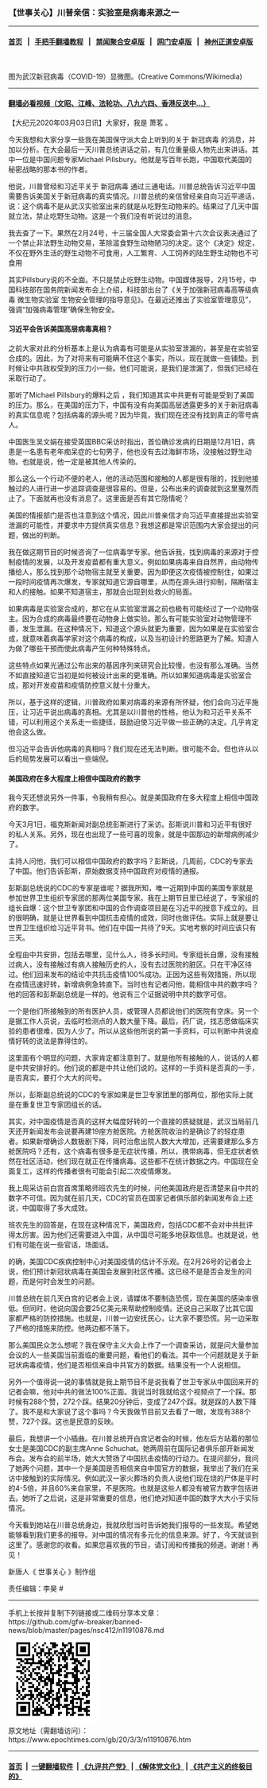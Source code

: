 ### 【世事关心】川普亲信：实验室是病毒来源之一
------------------------

#### [首页](https://github.com/gfw-breaker/banned-news/blob/master/README.md) &nbsp;&nbsp;|&nbsp;&nbsp; [手把手翻墙教程](https://github.com/gfw-breaker/guides/wiki) &nbsp;&nbsp;|&nbsp;&nbsp; [禁闻聚合安卓版](https://github.com/gfw-breaker/bn-android) &nbsp;&nbsp;|&nbsp;&nbsp; [网门安卓版](https://github.com/oGate2/oGate) &nbsp;&nbsp;|&nbsp;&nbsp; [神州正道安卓版](https://github.com/SzzdOgate/update) 



<div><img alt="" class="aligncenter wp-post-image" src="https://i.epochtimes.com/assets/uploads/2020/02/01-2-600x400-2-1-2.jpg"/>
<div class="red16 caption">
 <p>
  图为武汉新冠病毒（COVID-19）显微图。(Creative Commons/Wikimedia)
 </p>
</div>
</div><hr/>

#### [翻墙必看视频（文昭、江峰、法轮功、八九六四、香港反送中...）](https://github.com/gfw-breaker/banned-news/blob/master/pages/link3.md)

<div><p>
 【大纪元2020年03月03日讯】大家好，我是
 <ok href="https://www.epochtimes.com/gb/tag/%E8%90%A7%E8%8C%97.html">
  萧茗
 </ok>
 。
</p>
<p>
 今天我想和大家分享一些我在美国保守派大会上听到的关于
 <ok href="https://www.epochtimes.com/gb/tag/%E6%96%B0%E5%86%A0%E7%97%85%E6%AF%92.html">
  新冠病毒
 </ok>
 的消息，并加以分析。在大会最后一天川普总统讲话之前，有几位重量级人物先出来讲话。其中一位是中国问题专家Michael Pillsbury。他就是写百年长跑，中国取代美国的秘密战略的那本书的作者。
</p>
<p>
 他说，川普曾经和习近平关于
 <ok href="https://www.epochtimes.com/gb/tag/%E6%96%B0%E5%86%A0%E7%97%85%E6%AF%92.html">
  新冠病毒
 </ok>
 通过三通电话。川普总统告诉习近平中国需要告诉美国关于新冠病毒的真实情况。川普总统的亲信曾经亲自向习近平递话，说：这个病毒不是从武汉实验室出来的就是从吃野生动物来的。结果过了几天中国就立法，禁止吃野生动物。这是一个我们没有听说过的消息。
</p>
<p style="text-align: center;">
</p>
<p>
 我去查了一下。果然在2月24号，十三届全国人大常委会第十六次会议表决通过了一个禁止非法野生动物交易，革除滥食野生动物陋习的决定。这个《决定》规定，不仅在野外生活的野生动物不可食用，人工繁育、人工饲养的陆生野生动物也不可食用
</p>
<p>
 其实Pillsbury说的不全面。不只是禁止吃野生动物。中国媒体报导，2月15号，中国科技部在国务院新闻发布会上介绍，科技部出台了《关于加强新冠病毒高等级病毒 微生物实验室 生物安全管理的指导意见》。在最近还推出了实验室管理意见”，强调“加强病毒管理”确保生物安全。
</p>
<h4>
 习近平会告诉美国高层病毒真相？
</h4>
<p>
 之前大家对此的分析基本上是认为病毒有可能是从实验室泄漏的，甚至是在实验室合成的。因此，为了对将来有可能瞒不住这个事实，所以，现在就做一些铺垫。到时候让中共政权受到的压力小一些。他们可能说，是我们是泄漏了，但我们已经在采取行动了。
</p>
<p>
 那听了Michael Pillsbury的爆料之后 ，我们知道其实中共更有可能是受到了美国的压力。那么，在美国的压力下，中国有没有向美国高层透露更多的关于新冠病毒的真实信息呢？包括病毒的源头呢？因为毕竟，我们现在还没有找到真正的零号病人。
</p>
<p>
 中国医生吴文娟在接受英国BBC采访时指出，首位确诊发病的日期是12月1日，病患是一名患有老年痴呆症的七旬男子，他也没有去过海鲜市场，没接触过野生动物。也就是说，他一定是被其他人传染的。
</p>
<p>
 那么这么一个行动不便的老人，他的活动范围和接触的人都是很有限的，找到他接触过的人进行进一步追踪调查是很容易的。但是，公布出来的调查就到这里戛然而止了。下面就再也没有消息了。这里面是否有其它隐情呢？
</p>
<p>
 美国的情报部门是否也注意到这个情况，因此川普亲信才向习近平直接提出实验室泄漏的可能性，并要求中方提供真实信息？我想这都是常识范围内大家会提出的问题，做出的判断。
</p>
<p>
 我在做这期节目的时候咨询了一位病毒学专家。他告诉我，找到病毒的来源对于控制疫情的发展，以及开发疫苗都有重大意义。例如如果病毒来自自然界，由动物传播给人，那么找到那个动物宿主就至关重要。因为即便这次疫情被控制住，如果过一段时间疫情再次爆发，专家就知道它源自哪里，从而在源头进行抑制，隔断宿主和人的接触。如果不知道宿主，那就会出现到处救火的局面。
</p>
<p>
 如果病毒是实验室合成的，那它在从实验室泄漏之前也极有可能经过了一个动物宿主。因为合成的病毒最终要在动物身上做实验。那么有可能实验室对动物管理不善，发生泄漏。在这种情况下，知道这个源头就更为重要，因为如果是在实验室合成，就意味着病毒学家对这个病毒的构成，以及当初设计的思路更为了解。知道人为做了哪些干预而使此病毒产生何种特殊特点。
</p>
<p>
 这些特点如果光通过公布出来的基因序列来研究会比较慢，也没有那么准确。当然不如直接知道它当初是如何被设计出来的更准确。所以如果知道病毒是实验室合成，那对开发疫苗和疫情防控意义就十分重大。
</p>
<p>
 所以，基于这样的逻辑，川普政府如果对病毒的来源有所怀疑，他们会向习近平施压，让习近平说出病毒的真相。尤其是以川普他的性格，他认为和习近平关系不错，可以利用这个关系走一些捷径，鼓励迫使习近平做一些正确的决定。几乎肯定他会这么做。
</p>
<p>
 但习近平会告诉他病毒的真相吗？我们现在还无法判断。很可能不会。但也许从以后的局势发展可以看出一些端倪。
</p>
<h4>
 美国政府在多大程度上相信中国政府的数字
</h4>
<p>
 我今天还想说另外一件事，令我稍有担心。就是美国政府在多大程度上相信中国政府的数字。
</p>
<p>
 今天3月1日，福克斯新闻对副总统彭斯进行了采访。彭斯说川普和习近平有很好的私人关系。另外，现在也出现了一些可喜的现象，就是中国那边的新增病例减少了。
</p>
<p>
 主持人问他，我们可以相信中国政府的数字吗？彭斯说，几周前，CDC的专家去了中国。他们告诉彭斯，原始数据支持中国政府对疫情的通报。
</p>
<p>
 彭斯副总统说的CDC的专家是谁呢？据我所知，唯一近期到中国的美国专家就是参加世界卫生组织专家团的那两位美国专家。我在上期节目里已经说了，专家组的组长自爆：这个世卫专家团和中国的合作调查项目是在习近平的授意下成立的。目的很明确，就是让世界看到中国抗击疫情的成效，同时也做评估。实际上就是要让世界卫生组织给习近平背书。他们在中国一共待了9天。实地考察的时间应该只有三天。
</p>
<p>
 全程由中共安排，包括去哪里，见什么人，待多长时间。专家组长自爆，没有接触过病人，没有接触过有病人接触历史的人，没有去过医院的脏区。只在干净区待过。他们回来发布的结论中共抗击疫情100%成功。正因为这些有效措施，所以现在疫情迅速好转，新增病例急转直下。当时也有记者问他，能相信中共的数字吗？他的回答和彭斯副总统是一样的。他说有三个证据说明中共的数字可信。
</p>
<p>
 一个是他们所接触到的所有医护人员，或管理人员都说他们的医院有空床。另一个是据工作人员说，去临时检测点的人数大量下降。最后，药厂说，找志愿做临床实验的患者很难，因为人少了。所以从这些他所说的第一手资料，可以判断中共说疫情好转的说法是靠得住的。
</p>
<p>
 这里面有个明显的问题，大家肯定都注意到了。就是他所有接触的人，说话的人都是中共安排好的。他们说的都是中共让他们说的。这样的一手资料是否真的一手，是否真实，要打个大大的问号。
</p>
<p>
 所以，彭斯副总统说的CDC的专家如果是世卫专家团里的那两位，那他实际上就是在重复世卫专家团组长的话。
</p>
<p>
 其实，对中国疫情是否真的这样大幅度好转的一个直接的质疑就是，武汉当局前几天还开新闻发布会说要再建19座方舱医院。方舱医院收治的是确诊了的轻症患者。如果新增确诊人数极剧下降，同时治愈出院人数大大增加，还需要建那么多方舱医院吗？还有，这个病毒有很多是无症状传播，所以，携带病毒，但无症状者依然在社区活动，他们现在就正在传播病毒。这些都不在统计数据之内。中国现在全面复工，这样的传播者很有可能会引起二次疫情爆发。
</p>
<p>
 我上周采访前白宫首席策略师班农先生的时候，问他美国政府是否清楚来自中共的数字不可信。因为就在前几天，CDC的官员在国家记者俱乐部的新闻发布会上还说，中国取得了多大成效。
</p>
<p>
 班农先生的回答是，在现在这种情况下，美国政府，包括CDC都不会对中共批评得太厉害。因为他们还需要进入中国，从中国尽可能多地获取信息。也就是说，他们有可能在说一些官话，场面话。
</p>
<p>
 的确，美国CDC疾病控制中心对美国疫情的估计不乐观。在2月26号的记者会上说，他们预计新冠状病毒在美国会发展到社区传播。这已经不是是否会发生的问题，而是何时会发生的问题。
</p>
<p>
 川普总统在前几天白宫的记者会上说，请媒体不要制造恐慌，现在美国的感染率很低。但同时，他说向国会要25亿美元来帮助控制疫情。还说自己采取了比其它国家都严格的防控措施。也就是，川普一边安抚民心，让大家不要恐慌。另一边采取了严格的措施来防控。他两边都不落下。
</p>
<p>
 那么美国民众怎么想呢？我在保守主义大会上作了一个调查采访，就是问大量参加会议的人一些美国当前面临的重要问题，看他们的看法。其中一个问题就是关于新冠状病毒疫情，他们是否相信来自中共官方的数据。结果没有一个人说相信。
</p>
<p>
 另外一个值得说一说的事情就是我上期节目不是说我看了世卫专家从中国回来开的记者会嘛，他对中共的做法100%正面。我说当时我就给这个视频点了一个踩。那时候有288个赞，272个踩。结果20分钟后，变成了247个踩。就是踩的人数下降了。我不是和大家说了这个事吗？今天我做节目前又去看了一眼，发现有388个赞，727个踩。这也是民意的反映。
</p>
<p>
 最后，我想讲一个小插曲。在川普总统开白宫记者会的时候，他左后方站着的那位女士是美国CDC的副主席Anne Schuchat。她两周前在国际记者俱乐部开新闻发布会。发布会的前半场，她大大赞扬了中国抗击疫情的行动力。在提问部分，我问了她两个问题，其中一个是美国是否相信来自中国官方的数据，我举出了我们在采访中接触到的实际情况。例如武汉一家火葬场的负责人说他们现在烧的尸体是平时的4-5倍，并且60%来自家里，不是医院。也就是这些人都没有被官方数字包括进去。她听了之后说，这是非常重要的信息，他们绝对知道中国的数字大大小于实际情况。
</p>
<p>
 今天看到她站在川普总统身边，我就欣慰当时告诉她我们报导的一些发现。希望她能够看到我们更多的报导。对中国的情况有多元化的信息来源。好了，今天就谈到这里了。感谢您的收看。如果您喜欢我的节目，请订阅和传播我的频道。谢谢！再见！
</p>
<p>
 新唐人《
 <ok href="https://www.epochtimes.com/gb/tag/%E4%B8%96%E4%BA%8B%E5%85%B3%E5%BF%83.html">
  世事关心
 </ok>
 》制作组
</p>
<p>
 责任编辑：李昊 #
</p>
</div>
<hr/>
手机上长按并复制下列链接或二维码分享本文章：<br/>
https://github.com/gfw-breaker/banned-news/blob/master/pages/nsc412/n11910876.md <br/>
<a href='https://github.com/gfw-breaker/banned-news/blob/master/pages/nsc412/n11910876.md'><img src='https://github.com/gfw-breaker/banned-news/blob/master/pages/nsc412/n11910876.md.png'/></a> <br/>
原文地址（需翻墙访问）：https://www.epochtimes.com/gb/20/3/3/n11910876.htm


------------------------
#### [首页](https://github.com/gfw-breaker/banned-news/blob/master/README.md) &nbsp;|&nbsp; [一键翻墙软件](https://github.com/gfw-breaker/nogfw/blob/master/README.md) &nbsp;| [《九评共产党》](https://github.com/gfw-breaker/9ping.md/blob/master/README.md#九评之一评共产党是什么) | [《解体党文化》](https://github.com/gfw-breaker/jtdwh.md/blob/master/README.md) | [《共产主义的终极目的》](https://github.com/gfw-breaker/gczydzjmd.md/blob/master/README.md)


<img src='http://gfw-breaker.win/banned-news/pages/nsc412/n11910876.md' width='0px' height='0px'/>